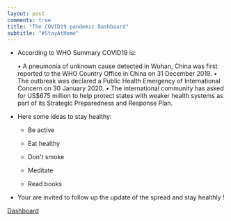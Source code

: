 ```yaml
---
layout: post
comments: true
title: "The COVID19 pandemic Dashboard"
subtitle: "#StayAtHome"
---
```


* According to WHO Summary COVID19 is:

    • A pneumonia of unknown cause detected in Wuhan, China was first reported to the WHO Country Office in China on 31 December 2019.
    • The outbreak was declared a Public Health Emergency of International Concern on 30 January 2020.
    • The international community has asked for US$675 million to help protect states with weaker health systems as part of its Strategic Preparedness and Response Plan.

* Here some ideas to stay healthy:

   * Be active
   * Eat healthy 
   * Don't smoke
   * Meditate
  
   * Read books

* Your are invited to follow up the update of the spread and stay healthly !

[Dashboard](https://mesfind.shinyapps.io/covid19_et/)
